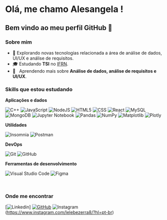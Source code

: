 # Olá, me chamo Alesangela ! 
## Bem vindo ao meu perfil GitHub 👋

<h3>Sobre mim</h3>

- 🤔 Explorando novas tecnologias relacionada a área de análise de dados, UI/UX e  análise de requisitos.
- 🎓 Estudando **TSI** no <a href="https://portal.ifrn.edu.br/campus/curraisnovos/">IFRN</a>.
- 🌱 &nbsp; Aprendendo mais sobre **Análise de dados, análise de requisitos e UI/UX**.

<h3>Skills que estou estudando</h3>

**Aplicações e dados**

![C++](https://img.shields.io/badge/-C++-333333?style=flat&logo=C%2B%2B&logoColor=00599C)
![JavaScript](https://img.shields.io/badge/-JavaScript-333333?style=flat&logo=javascript)
![NodeJS](https://img.shields.io/badge/node.js-6DA55F?style=for-the-badge&logo=node.js&logoColor=white)
![HTML5](https://img.shields.io/badge/-HTML5-333333?style=flat&logo=HTML5)
![CSS](https://img.shields.io/badge/-CSS-333333?style=flat&logo=CSS3&logoColor=1572B6)
![React](https://img.shields.io/badge/react-%2320232a.svg?style=for-the-badge&logo=react&logoColor=%2361DAFB)
![MySQL](https://img.shields.io/badge/-MySQL-333333?style=flat&logo=mysql)
![MongoDB](https://img.shields.io/badge/MongoDB-%234ea94b.svg?style=for-the-badge&logo=mongodb&logoColor=white)
![Jupyter Notebook](https://img.shields.io/badge/jupyter-%23FA0F00.svg?style=for-the-badge&logo=jupyter&logoColor=white)
![Pandas](https://img.shields.io/badge/pandas-%23150458.svg?style=for-the-badge&logo=pandas&logoColor=white)
![NumPy](https://img.shields.io/badge/numpy-%23013243.svg?style=for-the-badge&logo=numpy&logoColor=white)
![Matplotlib](https://img.shields.io/badge/Matplotlib-%23ffffff.svg?style=for-the-badge&logo=Matplotlib&logoColor=black)
![Plotly](https://img.shields.io/badge/Plotly-%233F4F75.svg?style=for-the-badge&logo=plotly&logoColor=white)

**Utilidades**

![Insomnia](https://img.shields.io/badge/Insomnia-black?style=for-the-badge&logo=insomnia&logoColor=5849BE)
![Postman](https://img.shields.io/badge/-Postman-333333?style=flat&logo=postman)

**DevOps**

![Git](https://img.shields.io/badge/-Git-333333?style=flat&logo=git)
![GitHub](https://img.shields.io/badge/-GitHub-333333?style=flat&logo=github)

**Ferramentas de desenvolvimento**

![Visual Studio Code](https://img.shields.io/badge/-Visual%20Studio%20Code-333333?style=flat&logo=visual-studio-code&logoColor=007ACC)
![Figma](https://img.shields.io/badge/figma-%23F24E1E.svg?style=for-the-badge&logo=figma&logoColor=white)

<br/>

<h3>Onde me encontrar</h3>

[![Linkedin](https://www.linkedin.com/in/alesangelabezerra/)]
[![GitHub](https://img.shields.io/github/followers/iuricode?label=follow&style=social)](https://github.com/alesangelabezerra)
![Instagram](https://img.shields.io/badge/Instagram-%23E4405F.svg?style=for-the-badge&logo=Instagram&logoColor=white)(https://www.instagram.com/lelebezerra8/?hl=pt-br)
